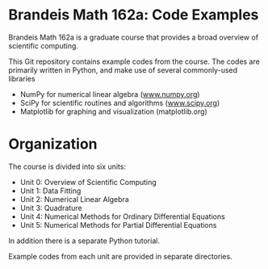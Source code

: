 Brandeis Math 162a: Code Examples
=======================================
Brandeis Math 162a is a graduate course that provides a broad overview of scientific computing.

This Git repository contains example codes from the course. The codes are
primarily written in Python, and make use of several commonly-used libraries

- NumPy for numerical linear algebra (www.numpy.org)
- SciPy for scientific routines and algorithms (www.scipy.org)
- Matplotlib for graphing and visualization (matplotlib.org)

Organization
============
The course is divided into six units:

- Unit 0: Overview of Scientific Computing
- Unit 1: Data Fitting
- Unit 2: Numerical Linear Algebra
- Unit 3: Quadrature
- Unit 4: Numerical Methods for Ordinary Differential Equations
- Unit 5: Numerical Methods for Partial Differential Equations

In addition there is a separate Python tutorial.

Example codes from each unit are provided in separate directories.
